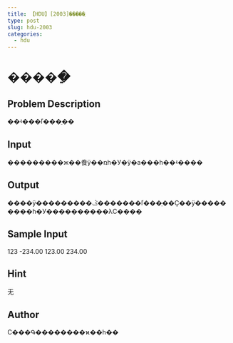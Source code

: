 ```yaml
---
title: 【HDU】[2003]�����ֵ
type: post
slug: hdu-2003
categories:
  - hdu
---
```


# �����ֵ

## Problem Description

��ʵ���ľ���ֵ��

## Input

���������ж��飬ÿ��ռһ�У�ÿ�а���һ��ʵ����

## Output

����ÿ���������ݣ�������ľ���ֵ��Ҫ��ÿ���������һ�У����������λС����

## Sample Input

123
-234.00
123.00
234.00

## Hint

无

## Author

C���Գ��������ϰ��һ��

